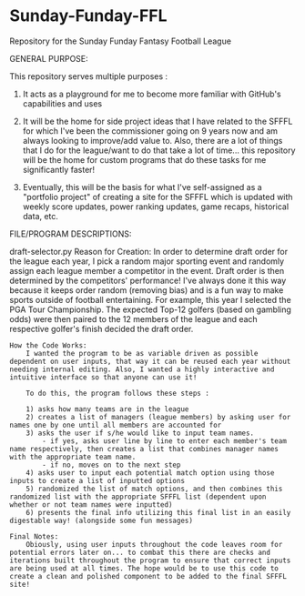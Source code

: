 # Sunday-Funday-FFL
 Repository for the Sunday Funday Fantasy Football League

GENERAL PURPOSE:

This repository serves multiple purposes :

1) It acts as a playground for me to become more familiar with GitHub's capabilities and uses

2) It will be the home for side project ideas that I have related to the SFFFL for which I've been the commissioner going on 9 years now and am always looking to improve/add value to. Also, there are a lot of things that I do for the league/want to do that take a lot of time... this repository will be the home for custom programs that do these tasks for me significantly faster!

3) Eventually, this will be the basis for what I've self-assigned as a "portfolio project" of creating a site for the SFFFL which is updated with weekly score updates, power ranking updates, game recaps, historical data, etc.

FILE/PROGRAM DESCRIPTIONS:

draft-selector.py
    Reason for Creation:
        In order to determine draft order for the league each year, I pick a random major sporting event and randomly assign each league member a competitor in the event. Draft order is then determined by the competitors' performance! I've always done it this way because it keeps order random (removing bias) and is a fun way to make sports outside of football entertaining. For example, this year I selected the PGA Tour Championship. The expected Top-12 golfers (based on gambling odds) were then paired to the 12 members of the league and each respective golfer's finish decided the draft order.
    
    How the Code Works:
        I wanted the program to be as variable driven as possible dependent on user inputs, that way it can be reused each year without needing internal editing. Also, I wanted a highly interactive and intuitive interface so that anyone can use it!

        To do this, the program follows these steps :

        1) asks how many teams are in the league
        2) creates a list of managers (league members) by asking user for names one by one until all members are accounted for
        3) asks the user if s/he would like to input team names. 
            - if yes, asks user line by line to enter each member's team name respectively, then creates a list that combines manager names with the appropriate team name.
            - if no, moves on to the next step
        4) asks user to input each potential match option using those inputs to create a list of inputted options
        5) randomized the list of match options, and then combines this randomized list with the appropriate SFFFL list (dependent upon whether or not team names were inputted)
        6) presents the final info utilizing this final list in an easily digestable way! (alongside some fun messages)

    Final Notes:
        Obiously, using user inputs throughout the code leaves room for potential errors later on... to combat this there are checks and iterations built throughout the program to ensure that correct inputs are being used at all times. The hope would be to use this code to create a clean and polished component to be added to the final SFFFL site!